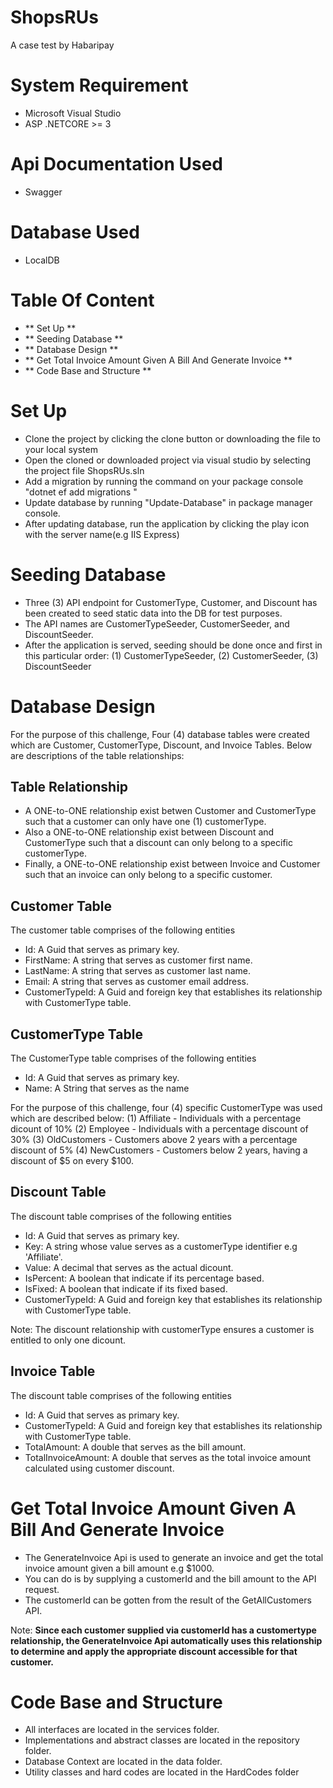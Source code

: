 # ShopsRUs
A case test by Habaripay

# System Requirement
- Microsoft Visual Studio
- ASP .NETCORE >= 3

# Api Documentation Used
- Swagger

# Database Used
- LocalDB

# Table Of Content

- ** Set Up **
- ** Seeding Database **
- ** Database Design **
- ** Get Total Invoice Amount Given A Bill And Generate Invoice **
- **  Code Base and Structure **

# Set Up
- Clone the project by clicking the clone button or downloading the file to your local system
- Open the cloned or downloaded project via visual studio by selecting the project file ShopsRUs.sln
- Add a migration by running the command on your package console "dotnet ef add migrations <name of migration>"
- Update database by running "Update-Database" in package manager console.
- After updating database, run the application by clicking the play icon with the server name(e.g IIS Express)

# Seeding Database 
- Three (3) API endpoint for CustomerType, Customer, and Discount has been created to seed static data into the DB for test purposes.
- The API names are CustomerTypeSeeder, CustomerSeeder, and DiscountSeeder.
- After the application is served, seeding should be done once and first in this particular order: (1) CustomerTypeSeeder, (2) CustomerSeeder, (3) DiscountSeeder

# Database Design 
For the purpose of this challenge, Four (4) database tables were created which are Customer, CustomerType, Discount, and Invoice Tables.
Below are descriptions of the table relationships:

## Table Relationship
- A ONE-to-ONE relationship exist betwen Customer and CustomerType such that a customer can only have one (1) customerType.
- Also a ONE-to-ONE relationship exist between Discount and CustomerType such that a discount can only belong to a specific customerType.
- Finally, a ONE-to-ONE relationship exist between Invoice and Customer such that an invoice can only belong to a specific customer.

## Customer Table
The customer table comprises of the following entities
- Id: A Guid that serves as primary key.
- FirstName: A string that serves as customer first name.
- LastName: A string that serves as customer last name.
- Email: A string that serves as customer email address.
- CustomerTypeId: A Guid and foreign key that establishes its relationship with CustomerType table.

## CustomerType Table
The CustomerType table comprises of the following entities
- Id: A Guid that serves as primary key.
- Name: A String that serves as the name

For the purpose of this challenge, four (4) specific CustomerType was used which are described below:
(1) Affiliate - Individuals with a percentage dicount of 10%
(2) Employee  - Individuals with a percentage discount of 30%
(3) OldCustomers - Customers above 2 years with a percentage discount of 5%
(4) NewCustomers - Customers below 2 years, having a discount of $5 on every $100.

## Discount Table
The discount table comprises of the following entities
- Id: A Guid that serves as primary key.
- Key: A string whose value serves as a customerType identifier e.g 'Affiliate'.
- Value: A decimal that serves as the actual dicount.
- IsPercent: A boolean that indicate if its percentage based.
- IsFixed: A boolean that indicate if its fixed based.
- CustomerTypeId: A Guid and foreign key that establishes its relationship with CustomerType table.

Note: The discount relationship with customerType ensures a customer is entitled to only one dicount. 

## Invoice Table
The discount table comprises of the following entities
- Id: A Guid that serves as primary key.
- CustomerTypeId: A Guid and foreign key that establishes its relationship with CustomerType table.
- TotalAmount: A double that serves as the bill amount.
- TotalInvoiceAmount: A double that serves as the total invoice amount calculated using customer discount.  

# Get Total Invoice Amount Given A Bill And Generate Invoice
- The GenerateInvoice Api is used to generate an invoice and get the total invoice amount given a bill amount e.g $1000.
- You can do is by supplying a customerId and the bill amount to the API request.
- The customerId can be gotten from the result of the GetAllCustomers API.

Note: 
**Since each customer supplied via customerId has a customertype relationship, the GenerateInvoice Api automatically uses this relationship to determine and apply the appropriate discount accessible for that customer.**

# Code Base and Structure
- All interfaces are located in the services folder.
- Implementations and abstract classes are located in the repository folder.
- Database Context are located in the data folder.
- Utility classes and hard codes are located in the HardCodes folder




